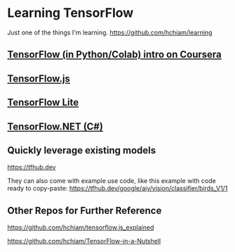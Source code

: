 # Learning TensorFlow

Just one of the things I'm learning. <https://github.com/hchiam/learning>

## [TensorFlow (in Python/Colab) intro on Coursera](https://github.com/hchiam/learning-tf/tree/main/my_coursera_notes)

## [TensorFlow.js](https://github.com/hchiam/learning-tf/tree/main/js)

## [TensorFlow Lite](https://github.com/hchiam/learning-tf/tree/main/lite)

## [TensorFlow.NET (C#)](https://github.com/hchiam/learning-tf/tree/main/csharp)

## Quickly leverage existing models

<https://tfhub.dev>

They can also come with example use code, like this example with code ready to copy-paste: <https://tfhub.dev/google/aiy/vision/classifier/birds_V1/1>

## Other Repos for Further Reference

<https://github.com/hchiam/tensorflow.js_explained>

<https://github.com/hchiam/TensorFlow-in-a-Nutshell>
